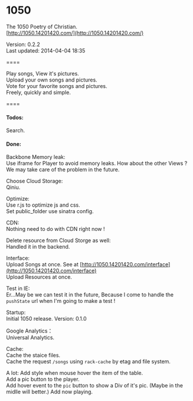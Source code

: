 1050
====

The 1050 Poetry of Christian.  
[http://1050.14201420.com/](http://1050.14201420.com/)

Version: 0.2.2  
Last updated: 2014-04-04 18:35

====

Play songs, View it's pictures.  
Upload your own songs and pictures.  
Vote for your favorite songs and pictures.  
Freely, quickly and simple.  

====

#### Todos:  

Search.

#### Done:  

Backbone Memory leak:  
Use iframe for Player to avoid memory leaks. How about the other Views ? We may take care of the problem in the future.  

Choose Cloud Storage:  
Qiniu.

Optimize:  
Use r.js to optimize js and css.  
Set public_folder use sinatra config.  

CDN:  
Nothing need to do with CDN right now !  

Delete resource from Cloud Storge as well:  
Handled it in the backend.  

Interface:  
Upload Songs at once. See at [http://1050.14201420.com/interface](http://1050.14201420.com/interface)  
Upload Resources at once.  

Test in IE:  
Er...May be we can test it in the future, Because I come to handle the `pushState` url when I'm going to make a test !

Startup:  
Initial 1050 release. Version: 0.1.0  

Google Analytics：  
Universal Analytics.  

Cache:  
Cache the staice files.  
Cache the request `/songs` using `rack-cache` by etag and file system.  

A lot: 
Add style when mouse hover the item of the table.  
Add a pic button to the player.  
Add hover event to the `pic` button to show a Div of it's pic.  (Maybe in the midlle will better.)
Add now playing. 


